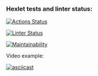 ### Hexlet tests and linter status:
[![Actions Status](https://github.com/AnastasiaZelenkova/frontend-project-46/actions/workflows/hexlet-check.yml/badge.svg)](https://github.com/AnastasiaZelenkova/frontend-project-46/actions)

[![Linter Status](https://github.com/AnastasiaZelenkova/frontend-project-46/actions/workflows/github-actions-tests.yml/badge.svg)](https://github.com/AnastasiaZelenkova/frontend-project-46/actions)


[![Maintainability](https://api.codeclimate.com/v1/badges/7dbc23f4fe4085e37467/maintainability)](https://codeclimate.com/github/AnastasiaZelenkova/frontend-project-46/maintainability)

Video example:

[![asciicast](https://asciinema.org/a/M2IvJkvsMZyKUbrjFxJySGldK.svg)](https://asciinema.org/a/M2IvJkvsMZyKUbrjFxJySGldK)
